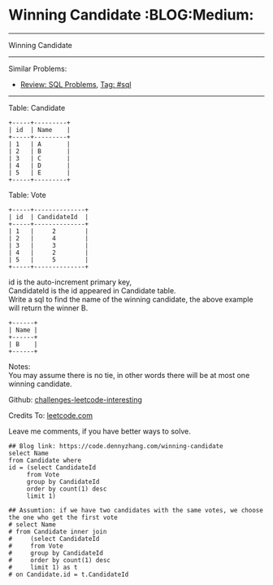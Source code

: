 # Winning Candidate     :BLOG:Medium:


---

Winning Candidate  

---

Similar Problems:  
-   [Review: SQL Problems](https://code.dennyzhang.com/review-sql), [Tag: #sql](https://code.dennyzhang.com/tag/sql)

---

Table: Candidate  

    +-----+---------+
    | id  | Name    |
    +-----+---------+
    | 1   | A       |
    | 2   | B       |
    | 3   | C       |
    | 4   | D       |
    | 5   | E       |
    +-----+---------+

Table: Vote  

    +-----+--------------+
    | id  | CandidateId  |
    +-----+--------------+
    | 1   |     2        |
    | 2   |     4        |
    | 3   |     3        |
    | 4   |     2        |
    | 5   |     5        |
    +-----+--------------+

id is the auto-increment primary key,  
CandidateId is the id appeared in Candidate table.  
Write a sql to find the name of the winning candidate, the above example will return the winner B.  

    +------+
    | Name |
    +------+
    | B    |
    +------+

Notes:  
You may assume there is no tie, in other words there will be at most one winning candidate.  

Github: [challenges-leetcode-interesting](https://github.com/DennyZhang/challenges-leetcode-interesting/tree/master/winning-candidate)  

Credits To: [leetcode.com](https://leetcode.com/problems/winning-candidate/description/)  

Leave me comments, if you have better ways to solve.  

    ## Blog link: https://code.dennyzhang.com/winning-candidate
    select Name
    from Candidate where
    id = (select CandidateId
         from Vote
         group by CandidateId
         order by count(1) desc
         limit 1)
    
    ## Assumtion: if we have two candidates with the same votes, we choose the one who get the first vote
    # select Name
    # from Candidate inner join
    #     (select CandidateId
    #     from Vote
    #     group by CandidateId
    #     order by count(1) desc
    #     limit 1) as t
    # on Candidate.id = t.CandidateId